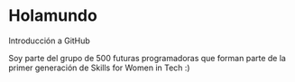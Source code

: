 # Holamundo
 Introducción a GitHub


Soy parte del grupo de 500 futuras programadoras que forman parte de la primer generación de Skills for Women in Tech :)